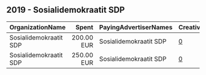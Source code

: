 ## 2019 - Sosialidemokraatit SDP 
|OrganizationName|Spent|PayingAdvertiserNames|CreativeUrls|Impressions|Genders|AgeBrackets|CountryCodes|BillingAddresses|CandidateBallotInformation|
|:---|---:|:---|:---|---:|:---|:---|:---|:---|:---|
|Sosialidemokraatit SDP|200.00 EUR|Sosialidemokraatit SDP|[0](https://www.snap.com/political-ads/asset/cfa862305cb14a485448fd49894d9c2903799685c433420de44e75d1929ca1d8?mediaType=mp4)|107,702||18+|finland|FI||
|Sosialidemokraatit SDP|250.00 EUR|Sosialidemokraatit SDP|[0](https://www.snap.com/political-ads/asset/2e35643278d54940d388ab198259ef24e2999f38dc8f43a97f1289fc99044678?mediaType=mp4)|115,433||18+|finland|FI||
